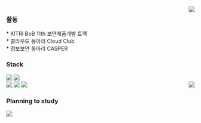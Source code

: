 <div>
  <img align='right' img src="https://github-readme-stats.vercel.app/api?username=floodnut&show_icons=true&include_all_commits=true&count_private=true&layout=compact"/>
 </div>
<div align='left'>

<div align="left">
 <h3> 활동 </h3>
* KITRI BoB 11th 보안제품개발 트랙
<br>
* 클라우드 동아리 Cloud Club
<br>
* 정보보안 동아리 CASPER
<br>
</div>


<h3>Stack</h3>
<img src="https://img.shields.io/badge/Java-711680?style=flat-square&logo=Java&logoColor=white">
<img src="https://img.shields.io/badge/Python-054480?style=flat-square&logo=python&logoColor=white">
  <br>
<img src="https://img.shields.io/badge/Docker-2496ED?style=flat-square&logo=docker&logoColor=white"/>
<img src="https://img.shields.io/badge/Spring%20Boot-6DB33F?style=flat-square&logo=spring&logoColor=white">
<img src="https://img.shields.io/badge/MariaDB-4479A1?style=flat-square&logo=Mariadb&logoColor=white"/>

<a style="float:right" href="https://solved.ac/jjongmin77">
	<img align='right' src="http://mazassumnida.wtf/api/v2/generate_badge?boj=jjongmin77">
</a>

<h3>Planning to study</h3>
<!--img src="https://img.shields.io/badge/Javascript-ffe41f?style=flat-square&logo=javascript&logoColor=white">
<img src="https://img.shields.io/badge/Django-054480?style=flat-square&logo=django&logoColor=white">
<img src="https://img.shields.io/badge/FastAPI-054480?style=flat-square&logo=fastapi&logoColor=white">
<img src="https://img.shields.io/badge/Nodejs-18ba1e?style=flat-square&logo=node.js&logoColor=white"-->
<img src="https://img.shields.io/badge/Go-1de1ff?style=flat-square&logo=Go&logoColor=white"/>
<br>
<!--img src="https://img.shields.io/badge/Redis-DC382D?style=flat-square&logo=Redis&logoColor=white"/>
<img src="https://img.shields.io/badge/Kubernetes-5750ff?style=flat-square&logo=Kubernetes&logoColor=white"/>
<img src="https://img.shields.io/badge/Apache%20Kafka-000?style=flat-square&logo=apachekafka"/>-->



 <!-- unused -->
 <!-- ![header](https://capsule-render.vercel.app/api?type=waving&color=gradient&height=300&section=header&text=Floodnut&fontAlign=75&fontSize=70&desc=I%27m%20gonna%20make%20it&descAlign=75)
 -->
